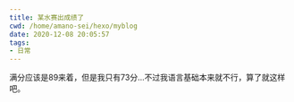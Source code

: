 ```yaml
---
title: 某水赛出成绩了
cwd: /home/amano-sei/hexo/myblog
date: 2020-12-08 20:05:57
tags:
- 日常
---
```


满分应该是89来着，但是我只有73分...不过我语言基础本来就不行，算了就这样吧。

